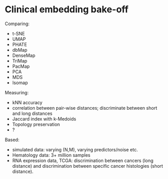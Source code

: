# Clinical embedding bake-off

Comparing:
* t-SNE
* UMAP
* PHATE
* dbMap
* DenseMap
* TriMap
* PacMap
* PCA
* MDS
* Isomap


Measuring:
* kNN accuracy
* correlation between pair-wise distances; discriminate between short and long distances
* Jaccard index with k-Medoids
* Topology preservation
* ?


Based: 
* simulated data: varying (N,M), varying predictors/noise etc.
* Hematology data: 3+ million samples
* RNA expression data, TCGA: discrimination between cancers (long distance) and discrimination between specific cancer histologies (short distance).
